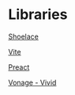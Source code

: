 # Libraries

[Shoelace](https://shoelace.style/)

[Vite](https://github.com/vitejs/vite)

[Preact](https://preactjs.com/)

[Vonage - Vivid](https://github.com/Vonage/vivid)
